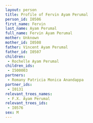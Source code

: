 ```yaml
---
layout: person
title: Profile of Fervin Ayam Perumal
person_id: I0506
first_name: Fervin
last_name: Ayam Perumal
full_name: Fervin Ayam Perumal
mother: Unknown
mother_id: I0508
father: Vincent Ayam Perumal
father_id: I0507
children:
 - Rochelle Ayam Perumal
children_ids:
 - I500003
partners:
 - Romany Patricia Monica Anandappa
partner_ids:
 - I0131
relevant_trees_names:
 - F.X. Ayam Perumal
relevant_trees_ids:
 - I0576
sex: M
---
```


